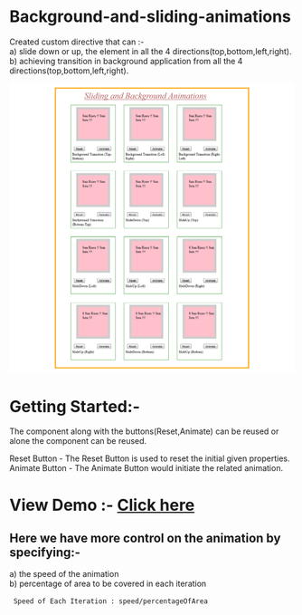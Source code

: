 # Background-and-sliding-animations

Created custom directive that can :-<br/>
a) slide down or up, the element in all the 4 directions(top,bottom,left,right).<br/>
b) achieving transition in background application from all the 4 directions(top,bottom,left,right).<br/>

<p align="center">
    <img  alt="component" src="img/img.png"/>
</p>

# Getting Started:-
The component along with the buttons(Reset,Animate) can be reused or alone the component can be reused.

Reset Button   - The Reset Button is used to reset the initial given properties.
Animate Button - The Animate Button would initiate the related animation.

# View Demo :- [Click here](https://plnkr.co/edit/olWqhcm3Au52CqZpSR50)


 
## Here we have more control on the animation by specifying:-
a) the speed of the animation<br/>
b) percentage of area to be covered in each iteration<br/>


``````````````````````
 Speed of Each Iteration : speed/percentageOfArea
 
````````````````````````````````



 
 



